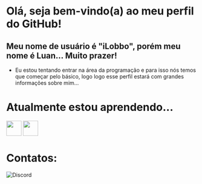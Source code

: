 # Olá, seja bem-vindo(a) ao meu perfil do GitHub!
## Meu nome de usuário é "iLobbo", porém meu nome é Luan... Muito prazer!
- Eu estou tentando entrar na área da programação e para isso nós temos que começar pelo básico, logo logo esse perfil estará com grandes informações sobre mim...

# Atualmente estou aprendendo...
<img src="https://cdn.jsdelivr.net/gh/devicons/devicon@latest/icons/javascript/javascript-original.svg" width="40" height="40" /> <img src="https://cdn.jsdelivr.net/gh/devicons/devicon@latest/icons/java/java-original.svg" width="40" height="40" />

# Contatos:
![Discord](https://dcbadge.limes.pink/api/shield/403311850009264130)

